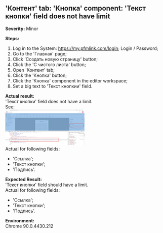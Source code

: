 ## 'Контент' tab: 'Кнопка' component: 'Текст кнопки' field does not have limit

**Severity:** Minor

**Steps:** <br>
1. Log in to the System: https://my.pfmlink.com/login;
Login / Password;
2. Go to the 'Главная' page;
3. Click 'Создать новую страницу' button;
4. Click the 'С чистого листа' button;
5. Open 'Контент' tab;
6. Click the 'Кнопка' button;
7. Click the 'Кнопка' component in the editor workspace;
8. Set a big text to 'Текст кнопкии' field.

**Actual result:** <br>
'Текст кнопки' field does not have a limit.<br>
See:<br>
<img src="https://github.com/Irina-Sakharchuk/Syberry_task2_defects/blob/main/screens/bug2.png" width="250"><br>
Actual for following fields:
- 'Ссылка';
- 'Текст кнопки';
- 'Подпись'.

**Expected Result:** <br>
'Текст кнопки' field should have a limit.<br>
Actual for following fields:
- 'Ссылка';
- 'Текст кнопки';
- 'Подпись'.

**Environment:** <br>
Chrome 90.0.4430.212
